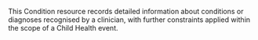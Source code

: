 This Condition resource records detailed information about conditions or diagnoses recognised by a clinician, with further constraints applied within the scope of a Child Health event.